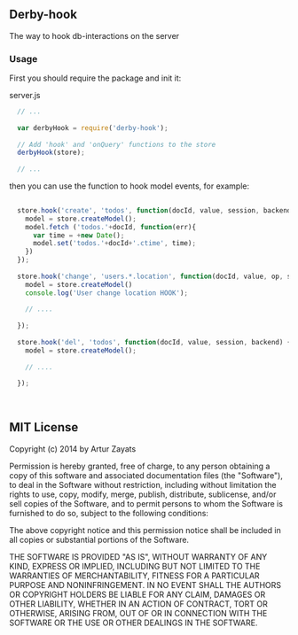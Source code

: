 ## Derby-hook

The way to hook db-interactions on the server

### Usage

First you should require the package and init it:

server.js

```js
  // ...
  
  var derbyHook = require('derby-hook');
  
  // Add 'hook' and 'onQuery' functions to the store 
  derbyHook(store);
  
  // ...
```

then you can use the function to hook model events, for example:

```js
  
  store.hook('create', 'todos', function(docId, value, session, backend) {
    model = store.createModel();
    model.fetch ('todos.'+docId, function(err){
      var time = +new Date();
      model.set('todos.'+docId+'.ctime', time);
    })
  });
  
  store.hook('change', 'users.*.location', function(docId, value, op, session, backend){
    model = store.createModel()
    console.log('User change location HOOK');
    
    // ....
    
  });
  
  store.hook('del', 'todos', function(docId, value, session, backend) {
    model = store.createModel();
    
    // ....
    
  });
  
  
```

## MIT License
Copyright (c) 2014 by Artur Zayats

Permission is hereby granted, free of charge, to any person obtaining a copy
of this software and associated documentation files (the "Software"), to deal
in the Software without restriction, including without limitation the rights
to use, copy, modify, merge, publish, distribute, sublicense, and/or sell
copies of the Software, and to permit persons to whom the Software is
furnished to do so, subject to the following conditions:

The above copyright notice and this permission notice shall be included in
all copies or substantial portions of the Software.

THE SOFTWARE IS PROVIDED "AS IS", WITHOUT WARRANTY OF ANY KIND, EXPRESS OR
IMPLIED, INCLUDING BUT NOT LIMITED TO THE WARRANTIES OF MERCHANTABILITY,
FITNESS FOR A PARTICULAR PURPOSE AND NONINFRINGEMENT. IN NO EVENT SHALL THE
AUTHORS OR COPYRIGHT HOLDERS BE LIABLE FOR ANY CLAIM, DAMAGES OR OTHER
LIABILITY, WHETHER IN AN ACTION OF CONTRACT, TORT OR OTHERWISE, ARISING FROM,
OUT OF OR IN CONNECTION WITH THE SOFTWARE OR THE USE OR OTHER DEALINGS IN
THE SOFTWARE.

